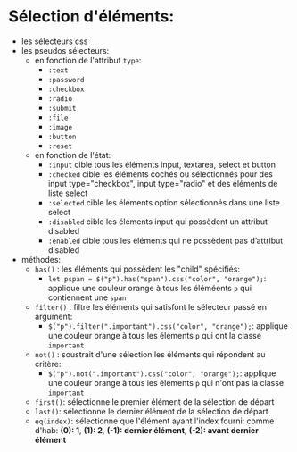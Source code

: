 # Sélection d'éléments:
+ les sélecteurs css
+ les pseudos sélecteurs:
    - en fonction de l'attribut ``type``:
        - ``:text``
        - ``:password``
        - ``:checkbox``
        - ``:radio``
        - ``:submit``
        - ``:file``
        - ``:image``
        - ``:button``
        - ``:reset``
    - en fonction de l'état:
        - ``:input``  cible tous les éléments input, textarea, select et button
        - ``:checked``  cible les éléments cochés ou sélectionnés pour des input type="checkbox", input type="radio" et des éléments de liste select
        - ``:selected``  cible les éléments option sélectionnés dans une liste select
        - ``:disabled``  cible les éléments input qui possèdent un attribut disabled
        - ``:enabled``  cible tous les éléments qui ne possèdent pas d’attribut disabled
+ méthodes:
    - ``has()`` : les éléments qui possèdent les "child" spécifiés:
        - ``let pspan = $("p").has("span").css("color", "orange");``: applique une couleur orange à tous les éléméents ``p`` qui contiennent une ``span``
    - ``filter()`` : filtre les éléments qui satisfont le sélecteur passé en argument:
        - ``$("p").filter(".important").css("color", "orange");``: applique une couleur orange à tous les éléments ``p`` qui ont la classe ``important``
    - ``not()`` : soustrait d'une sélection  les éléments qui répondent au critère:
        - ``$("p").not(".important").css("color", "orange");``: applique une couleur orange à tous les éléments ``p`` qui n'ont pas la classe ``important``
    - ``first()``: sélectionne le premier élément de la sélection de départ 
    - ``last()``: sélectionne le dernier élément de la sélection de départ
    - ``eq(index)``: sélectionne que l'élément ayant l'index fourni: comme d'hab: **(0): 1**, **(1): 2**, **(-1): dernier élément**, **(-2): avant dernier élément**